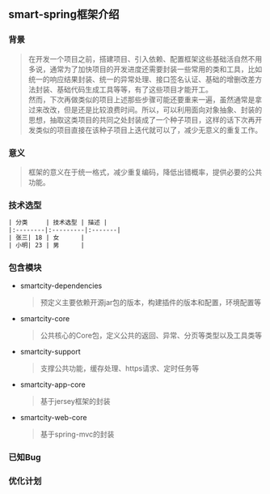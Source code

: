 ## smart-spring框架介绍
### 背景
> 在开发一个项目之前，搭建项目、引入依赖、配置框架这些基础活自然不用多说，通常为了加快项目的开发进度还需要封装一些常用的类和工具，比如统一的响应结果封装、统一的异常处理、接口签名认证、基础的增删改差方法封装、基础代码生成工具等等，有了这些项目才能开工。<br>
> 然而，下次再做类似的项目上述那些步骤可能还要重来一遍，虽然通常是拿过来改改，但是还是比较浪费时间。所以，可以利用面向对象抽象、封装的思想，抽取这类项目的共同之处封装成了一个种子项目，这样的话下次再开发类似的项目直接在该种子项目上迭代就可以了，减少无意义的重复工作。

### 意义
> 框架的意义在于统一格式，减少重复编码，降低出错概率，提供必要的公共功能。

### 技术选型
```txt
| 分类     | 技术选型 | 描述 |
|:--------|:---------|:-------|
| 张三| 18 | 女      |
| 小明| 23 | 男      |
```

### 包含模块
* smartcity-dependencies
    > 预定义主要依赖开源jar包的版本，构建插件的版本和配置，环境配置等
    
* smartcity-core
    > 公共核心的Core包，定义公共的返回、异常、分页等类型以及工具类等
    
* smartcity-support
    > 支撑公共功能，缓存处理、https请求、定时任务等
    
* smartcity-app-core
    > 基于jersey框架的封装

* smartcity-web-core
    > 基于spring-mvc的封装
    
### 已知Bug

### 优化计划
  

